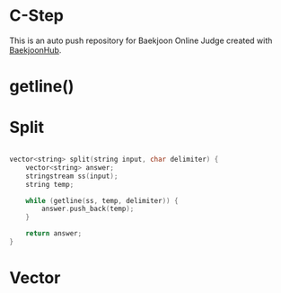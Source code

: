 # C-Step
This is an auto push repository for Baekjoon Online Judge created with [BaekjoonHub](https://github.com/BaekjoonHub/BaekjoonHub).

# getline()

# Split
```c++

vector<string> split(string input, char delimiter) {
    vector<string> answer;
    stringstream ss(input);
    string temp;

    while (getline(ss, temp, delimiter)) {
        answer.push_back(temp);
    }

    return answer;
}

```

# Vector <string>
